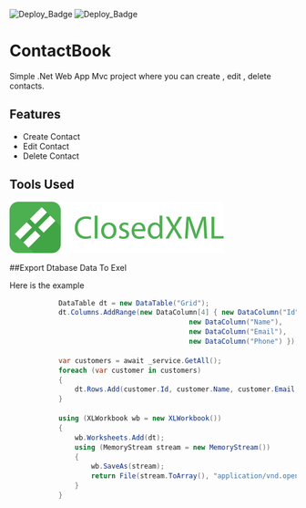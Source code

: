 ![Deploy_Badge](https://badgen.net/github/stars/Sergindreu/ContactBook)
![Deploy_Badge](https://badgen.net/github/commits/Sergindreu/ContactBook)



# ContactBook

Simple .Net Web App Mvc project where you can create , edit , delete contacts.

## Features 
- Create Contact
- Edit Contact
- Delete Contact



## Tools Used


![alt text](https://github.com/ClosedXML/ClosedXML/raw/develop/resources/logo/readme.png "Logo Title Text 1")

##Export Dtabase Data To Exel 

Here is the example 
```c#
            DataTable dt = new DataTable("Grid");
            dt.Columns.AddRange(new DataColumn[4] { new DataColumn("Id"),
                                            new DataColumn("Name"),
                                            new DataColumn("Email"),
                                            new DataColumn("Phone") });

            var customers = await _service.GetAll();
            foreach (var customer in customers)
            {
                dt.Rows.Add(customer.Id, customer.Name, customer.Email, customer.Phone);
            }

            using (XLWorkbook wb = new XLWorkbook())
            {
                wb.Worksheets.Add(dt);
                using (MemoryStream stream = new MemoryStream())
                {
                    wb.SaveAs(stream);
                    return File(stream.ToArray(), "application/vnd.openxmlformats-officedocument.spreadsheetml.sheet", "Repo.xlsx");
                }
            }


```
